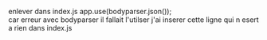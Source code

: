 enlever dans index.js app.use(bodyparser.json());  
car erreur avec bodyparser il fallait l'utilser j'ai inserer cette ligne qui n esert a rien dans index.js  


